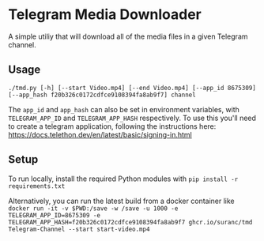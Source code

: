 # Telegram Media Downloader

A simple utiliy that will download all of the media files in a given Telegram channel.

## Usage

`./tmd.py [-h] [--start Video.mp4] [--end Video.mp4] [--app_id 8675309] [--app_hash f20b326c0172cdfce9108394fa8ab9f7] channel`

The `app_id` and `app_hash` can also be set in environment variables, with `TELEGRAM_APP_ID` and `TELEGRAM_APP_HASH` respectively.  To use this you'll need to create a telegram application, following the instructions here: https://docs.telethon.dev/en/latest/basic/signing-in.html

## Setup

To run locally, install the required Python modules with `pip install -r requirements.txt`

Alternatively, you can run the latest build from a docker container like `docker run -it -v $PWD:/save -w /save -u 1000 -e TELEGRAM_APP_ID=8675309 -e TELEGRAM_APP_HASH=f20b326c0172cdfce9108394fa8ab9f7 ghcr.io/suranc/tmd Telegram-Channel --start start-video.mp4`
